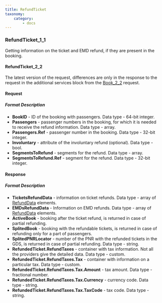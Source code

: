 ```yaml
---
title: RefundTicket
taxonomy:
    category:
        - docs
---
```


### RefundTicket_1_1

Getting information on the ticket and EMD refund, if they are present in the booking.

#### RefundTicket_2_2

The latest version of the request, differences are only in the response to the request in the additional services block from the [Book_2_2](/avia/request/bookflight) request.

#### Request

##### Format Description

- **BookID** - ID of the booking with passengers. Data type - 64-bit integer.
- **Passengers** - passenger numbers in the booking, for which it is needed to receive the refund information. Data type - array.
- **Passengers.Ref** -  passenger number in the booking. Data type - 32-bit integer.
- **Involuntary** - attribute of the involuntary refund (optional). Data type - bool.
- **SegmentsToRefund** - segments for the refund. Data type - array.
- **SegmentsToRefund.Ref** - segment for the refund. Data type - 32-bit integer.

#### Response

##### Format Description

- **TicketsRefundData** - information on ticket refunds. Data type - array of [RefundData](/avia/common/refunddata) elements.
- **EMDsRefundData** - Information on EMD refunds. Data type - array of [RefundData](/avia/common/refunddata) elements.
- **ActiveBook** - booking after the ticket refund, is returned in case of partial refunding.
- **SplitedBook** - booking with the refundable tickets, is returned in case of refunding only for a part of passengers.
- **SplitedPNRLocator** - number of the PNR with the refunded tickets in the GDS, is returned in case of partial refunding. Data type - string.
- **RefundedTicket.RefundTaxes** - container with tax information. Not all the providers give the detailed data. Data type - custom.
- **RefundedTicket.RefundTaxes.Tax** - container with information on a particular tax. Data type - custom.
- **RefundedTicket.RefundTaxes.Tax.Amount** - tax amount. Data type - fractional number.
- **RefundedTicket.RefundTaxes.Tax.Currency** - currency code. Data type - string.
- **RefundedTicket.RefundTaxes.Tax.TaxCode** - tax code. Data type - string.
